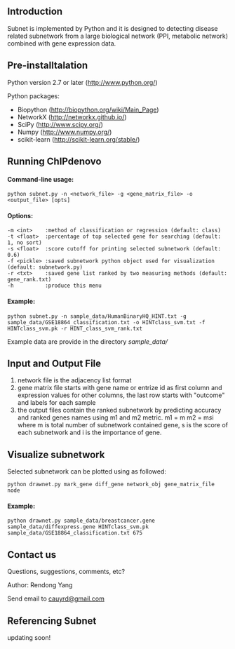 Introduction
------------
Subnet is implemented by Python and it is designed to detecting disease related subnetwork from a large biological network (PPI, metabolic network) combined with gene expression data.

Pre-installtalation
-------------------
Python version 2.7 or later (http://www.python.org/)

Python packages:

* Biopython (http://biopython.org/wiki/Main_Page)
* NetworkX (http://networkx.github.io/)
* SciPy (http://www.scipy.org/)
* Numpy (http://www.numpy.org/)
* scikit-learn (http://scikit-learn.org/stable/)

Running ChIPdenovo
------------------
#### Command-line usage:
    python subnet.py -n <network_file> -g <gene_matrix_file> -o <output_file> [opts]
#### Options:
	-m <int>	:method of classification or regression (default: class)
	-t <float>	:percentage of top selected gene for searching (default: 1, no sort)
	-s <float>	:score cutoff for printing selected subnetwork (default: 0.6)
	-f <pickle>	:saved subnetwork python object used for visualization (default: subnetwork.py)
	-r <txt>	:saved gene list ranked by two measuring methods (default: gene_rank.txt)
	-h      	:produce this menu
#### Example:
    python subnet.py -n sample_data/HumanBinaryHQ_HINT.txt -g sample_data/GSE18864_classification.txt -o HINTclass_svm.txt -f HINTclass_svm.pk -r HINT_class_svm_rank.txt
Example data are provide in the directory *sample_data/*

Input and Output File
------
1. network file is the adjacency list format
2. gene matrix file starts with gene name or entrize id as first column and expression values for other columns, the last row starts with "outcome" and labels for each sample
3. the output files contain the ranked subnetwork by predicting accuracy and ranked genes names using m1 and m2 metric.
 m1 = m
 m2 = m*s*i
where m is total number of subnetwork contained gene, s is the score of each subnetwork and i is the importance of gene.

Visualize subnetwork
-------------------
Selected subnetwork can be plotted using as followed:

    python drawnet.py mark_gene diff_gene network_obj gene_matrix_file node

#### Example:
    python drawnet.py sample_data/breastcancer.gene sample_data/diffexpress.gene HINTclass_svm.pk sample_data/GSE18864_classification.txt 675

Contact us
----------
Questions, suggestions, comments, etc?

Author: Rendong Yang

Send email to cauyrd@gmail.com

Referencing Subnet 
----------------------
updating soon!
